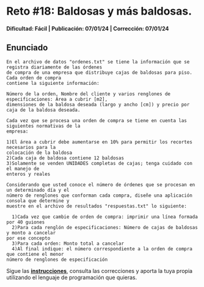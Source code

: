 # Reto #18: Baldosas y más baldosas. 
#### Dificultad: Fácil | Publicación: 07/01/24 | Corrección: 07/01/24

## Enunciado

```
En el archivo de datos "ordenes.txt" se tiene la información que se registra diariamente de las órdenes
de compra de una empresa que distribuye cajas de baldosas para piso. Cada orden de compra
contiene la siguiente información: 

Número de la orden, Nombre del cliente y varios renglones de especificaciones: Área a cubrir [m2], 
dimensiones de la baldosa deseada (largo y ancho [cm]) y precio por caja de la baldosa deseada.

Cada vez que se procesa una orden de compra se tiene en cuenta las siguientes normativas de la
empresa:

1)El área a cubrir debe aumentarse en 10% para permitir los recortes necesarios para la
colocación de la baldosa
2)Cada caja de baldosa contiene 12 baldosas
3)Solamente se venden UNIDADES completas de cajas; tenga cuidado con el manejo de
enteros y reales

Considerando que usted conoce el número de órdenes que se procesan en un determinado día y el
número de renglones que conforman cada compra, diseñe una aplicación consola que determine y
muestre en el archivo de resultados "respuestas.txt" lo siguiente:

  1)Cada vez que cambie de orden de compra: imprimir una línea formada por 40 guiones
  2)Para cada renglón de especificaciones: Número de cajas de baldosas y monto a cancelar
por ese concepto
  3)Para cada orden: Monto total a cancelar
  4)Al final indique: el número correspondiente a la orden de compra que contiene el menor
número de renglones de especificación
```
Sigue las **[instrucciones](../../README.md)**, consulta las correcciones y aporta la tuya propia utilizando el lenguaje de programación que quieras.
